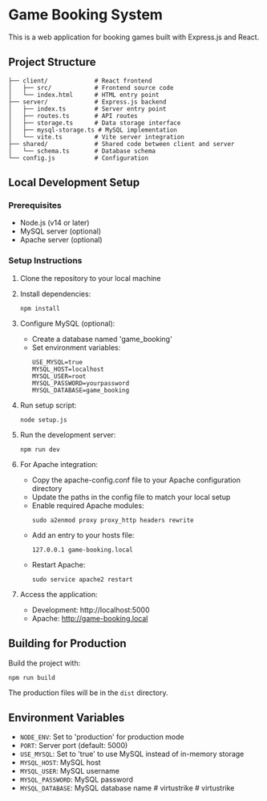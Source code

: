 
# Game Booking System

This is a web application for booking games built with Express.js and React.

## Project Structure

```
├── client/             # React frontend
│   ├── src/            # Frontend source code
│   └── index.html      # HTML entry point
├── server/             # Express.js backend
│   ├── index.ts        # Server entry point
│   ├── routes.ts       # API routes
│   ├── storage.ts      # Data storage interface
│   ├── mysql-storage.ts # MySQL implementation
│   └── vite.ts         # Vite server integration
├── shared/             # Shared code between client and server
│   └── schema.ts       # Database schema
└── config.js           # Configuration
```

## Local Development Setup

### Prerequisites

- Node.js (v14 or later)
- MySQL server (optional)
- Apache server (optional)

### Setup Instructions

1. Clone the repository to your local machine

2. Install dependencies:
   ```
   npm install
   ```

3. Configure MySQL (optional):
   - Create a database named 'game_booking'
   - Set environment variables:
     ```
     USE_MYSQL=true
     MYSQL_HOST=localhost
     MYSQL_USER=root
     MYSQL_PASSWORD=yourpassword
     MYSQL_DATABASE=game_booking
     ```

4. Run setup script:
   ```
   node setup.js
   ```

5. Run the development server:
   ```
   npm run dev
   ```

6. For Apache integration:
   - Copy the apache-config.conf file to your Apache configuration directory
   - Update the paths in the config file to match your local setup
   - Enable required Apache modules:
     ```
     sudo a2enmod proxy proxy_http headers rewrite
     ```
   - Add an entry to your hosts file:
     ```
     127.0.0.1 game-booking.local
     ```
   - Restart Apache:
     ```
     sudo service apache2 restart
     ```

7. Access the application:
   - Development: http://localhost:5000
   - Apache: http://game-booking.local

## Building for Production

Build the project with:

```
npm run build
```

The production files will be in the `dist` directory.

## Environment Variables

- `NODE_ENV`: Set to 'production' for production mode
- `PORT`: Server port (default: 5000)
- `USE_MYSQL`: Set to 'true' to use MySQL instead of in-memory storage
- `MYSQL_HOST`: MySQL host
- `MYSQL_USER`: MySQL username
- `MYSQL_PASSWORD`: MySQL password
- `MYSQL_DATABASE`: MySQL database name
#   v i r t u s t r i k e  
 #   v i r t u s t r i k e  
 
